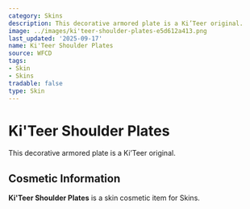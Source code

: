```yaml
---
category: Skins
description: This decorative armored plate is a Ki’Teer original.
image: ../images/ki'teer-shoulder-plates-e5d612a413.png
last_updated: '2025-09-17'
name: Ki'Teer Shoulder Plates
source: WFCD
tags:
- Skin
- Skins
tradable: false
type: Skin
---
```


# Ki'Teer Shoulder Plates

This decorative armored plate is a Ki’Teer original.

## Cosmetic Information

**Ki'Teer Shoulder Plates** is a skin cosmetic item for Skins.

